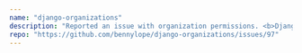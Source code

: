 ```yaml
---
name: "django-organizations"
description: "Reported an issue with organization permissions. <b>Django</b>"
repo: "https://github.com/bennylope/django-organizations/issues/97"
---
```

